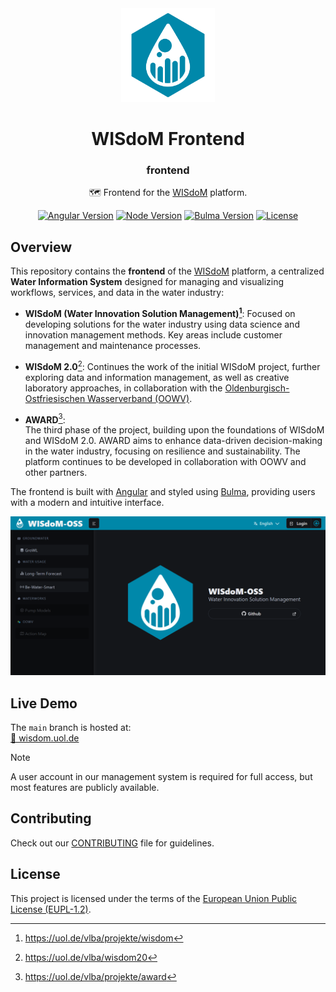 <div align="center">
  <img height="150px" src="https://raw.githubusercontent.com/wisdom-oss/brand/main/svg/alternative_blue_white.svg">
  <h1>WISdoM Frontend</h1>
  <h3>frontend</h3>
  <p>
    🗺️ Frontend for the
    <a href="https://github.com/wisdom-oss">WISdoM</a>
    platform.
  </p>

[![Angular Version](https://img.shields.io/badge/dynamic/json?url=https%3A%2F%2Fraw.githubusercontent.com%2Fwisdom-oss%2Ffrontend%2Frefs%2Fheads%2Fmain%2Fpackage-lock.json&query=packages.node_modules%2F%40angular%2Fcore.version&prefix=v&style=for-the-badge&logo=angular&label=angular&color=%23B52E31)](https://angular.dev)
[![Node Version](https://img.shields.io/badge/dynamic/json?url=https%3A%2F%2Fraw.githubusercontent.com%2Fwisdom-oss%2Ffrontend%2Frefs%2Fheads%2Fmain%2Fpackage.json&query=volta.node&prefix=v&style=for-the-badge&logo=node&label=node&color=%23339933)](https://nodejs.org)
[![Bulma Version](https://img.shields.io/badge/dynamic/json?url=https%3A%2F%2Fraw.githubusercontent.com%2Fwisdom-oss%2Ffrontend%2Frefs%2Fheads%2Fmain%2Fpackage-lock.json&query=packages.node_modules%2Fbulma.version&prefix=v&style=for-the-badge&logo=bulma&label=bulma&color=%2300D1B2)](https://bulma.io)
[![License](https://img.shields.io/badge/dynamic/json?url=https%3A%2F%2Fraw.githubusercontent.com%2Fwisdom-oss%2Ffrontend%2Frefs%2Fheads%2Fmain%2Fpackage.json&query=license&style=for-the-badge&label=license&color=%23003399)](./LICENSE)

</div>

## Overview

This repository contains the **frontend** of the [WISdoM] platform, a
centralized **Water Information System** designed for managing and visualizing
workflows, services, and data in the water industry:

- **WISdoM (Water Innovation Solution Management)[^1]**:
  Focused on developing solutions for the water industry using data science and
  innovation management methods.
  Key areas include customer management and maintenance processes.

- **WISdoM 2.0**[^2]:
  Continues the work of the initial WISdoM project, further exploring data and
  information management, as well as creative laboratory approaches, in
  collaboration with the [Oldenburgisch-Ostfriesischen Wasserverband (OOWV)](OOWV).

- **AWARD**[^3]:  
  The third phase of the project, building upon the foundations of WISdoM and 
  WISdoM 2.0. 
  AWARD aims to enhance data-driven decision-making in the water industry, 
  focusing on resilience and sustainability. 
  The platform continues to be developed in collaboration with OOWV and other 
  partners. 
  
The frontend is built with [Angular] and styled using [Bulma], providing users 
with a modern and intuitive interface.

<div align="center">
  <img src="media/screenshot.png" alt="screenshot of WISdoM frontend">
</div>

## Live Demo

The `main` branch is hosted at:  
[🔗 wisdom.uol.de](https://wisdom.uol.de)

> [!NOTE]
> A user account in our management system is required for full access, but most
> features are publicly available.

## Contributing

Check out our [CONTRIBUTING](./CONTRIBUTING.md) file for guidelines.

## License

This project is licensed under the terms of the
[European Union Public License (EUPL-1.2)](./LICENSE).

[WISdoM]: https://github.com/wisdom-oss
[OOWV]: https://www.oowv.de
[Angular]: https://angular.dev
[Bulma]: https://bulma.io
[Node]: https://nodejs.org

[^1]: https://uol.de/vlba/projekte/wisdom
[^2]: https://uol.de/vlba/wisdom20
[^3]: https://uol.de/vlba/projekte/award
